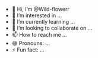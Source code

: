 - 👋 Hi, I’m @Wild-flowerr
- 👀 I’m interested in ...
- 🌱 I’m currently learning ...
- 💞️ I’m looking to collaborate on ...
- 📫 How to reach me ...
- 😄 Pronouns: ...
- ⚡ Fun fact: ...

<!---
Wild-flowerr/Wild-flowerr is a ✨ special ✨ repository because its `README.md` (this file) appears on your GitHub profile.
You can click the Preview link to take a look at your changes.
--->
